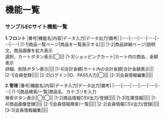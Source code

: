# 機能一覧
### サンプルECサイト機能一覧
**1.フロント**
|番号|機能名|内容|データ入力|データ出力|備考|
|:---|:---|:---|:---|:---|:---|
|1-1|商品一覧ページ|商品を一覧表示する||||
|1-2|商品詳細ページ|説明文、商品画像を拡大表示<br>選択、カートボタン表示|◯|||
|1-3|ショッピングカート|カート内の商品、金額表示<br>詳細、削除ボタン表示||||
|1-4|合計金額|カート内の合計金額|合計金額表示|||
|2-1|会員登録|||||
|2-2|ログイン|ID、PASS入力|◯|||
|2-3|会員情報編集|||||

**2.管理**
|番号|機能名|内容|データ入力|データ出力|備考|
|:---|:---|:---|:---|:---|:---|
|1-1|商品検索/一覧|商品名、カテゴリを入力<br>検索ボタン表示|◯|◯||
|1-2|商品情報CSV出力/登録|||||
|1-3|在庫情報|||||
|1-4|商品画像登録|||||
|2-1|会員情報検索/一覧|||||
|2-2|会員情報CSV出力/登録|||||
|3-3|会員情報編集|||||
